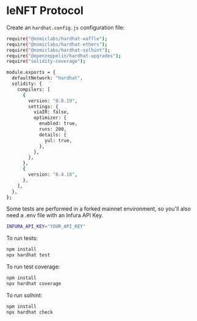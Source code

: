 # leNFT Protocol

Create an `hardhat.config.js` configuration file:

```bash
require("@nomiclabs/hardhat-waffle");
require("@nomiclabs/hardhat-ethers");
require("@nomiclabs/hardhat-solhint");
require("@openzeppelin/hardhat-upgrades");
require("solidity-coverage");

module.exports = {
  defaultNetwork: "hardhat",
  solidity: {
    compilers: [
      {
        version: "0.8.19",
        settings: {
          viaIR: false,
          optimizer: {
            enabled: true,
            runs: 200,
            details: {
              yul: true,
            },
          },
        },
      },
      {
        version: "0.4.18",
      },
    ],
  },
};

```

Some tests are performed in a forked mainnet environment, so you'll also need a .env file with an Infura API Key.

```bash
INFURA_API_KEY="YOUR_API_KEY"

```

To run tests:

```bash
npm install
npx hardhat test
```

To run test coverage:

```bash
npm install
npx hardhat coverage
```

To run solhint:

```bash
npm install
npx hardhat check
```

